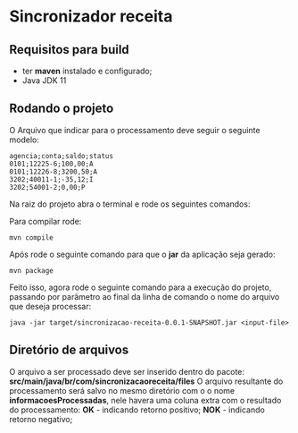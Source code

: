 # Sincronizador receita

## Requisitos para build
- ter **maven** instalado e configurado;
- Java JDK 11

## Rodando o projeto
O Arquivo que indicar para o processamento deve seguir o seguinte modelo:
```
agencia;conta;saldo;status
0101;12225-6;100,00;A
0101;12226-8;3200,50;A
3202;40011-1;-35,12;I
3202;54001-2;0,00;P
```
Na raiz do projeto abra o terminal e rode os seguintes comandos:

Para compilar rode:
```
mvn compile
```

Após rode o seguinte comando para que o **jar** da aplicação seja gerado:
```
mvn package
```

Feito isso, agora rode o seguinte comando para a execução do projeto, passando por parâmetro ao final da linha 
de comando o nome do arquivo que deseja processar:
```
java -jar target/sincronizacao-receita-0.0.1-SNAPSHOT.jar <input-file>
```
## Diretório de arquivos
O arquivo a ser processado deve ser inserido dentro do pacote:
**src/main/java/br/com/sincronizacaoreceita/files**
O arquivo resultante do processamento será salvo no mesmo diretório com o o nome **informacoesProcessadas**, nele havera uma coluna extra com o resultado do processamento:
**OK** - indicando retorno positivo;
**NOK** - indicando retorno negativo;
